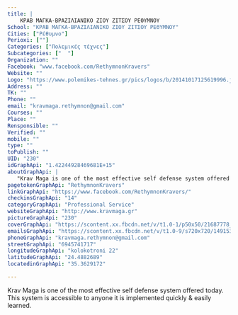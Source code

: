 ```yaml
---
title: |
    ΚΡΑΒ ΜΑΓΚΑ-ΒΡΑΖΙΛΙΑΝΙΚΟ ΖΙΟΥ ΖΙΤΣΟΥ ΡΕΘΥΜΝΟΥ
School: "ΚΡΑΒ ΜΑΓΚΑ-ΒΡΑΖΙΛΙΑΝΙΚΟ ΖΙΟΥ ΖΙΤΣΟΥ ΡΕΘΥΜΝΟΥ"
Cities: ["Ρέθυμνο"]
Perioxi: [""]
Categories: ["Πολεμικές τέχνες"]
Subcategories: ["  "]
Organization: ""
Facebook: "www.facebook.com/RethymnonKravers"
Website: ""
Logo: "https://www.polemikes-tehnes.gr/pics/logos/b/20141017125619996.jpg"
Address: ""
TK: ""
Phone: ""
email: "kravmaga.rethymnon@gmail.com"
Courses: ""
Place: ""
Rensponsible: ""
Verified: ""
mobile: ""
type: ""
toPublish: ""
UID: "230"
idGraphApi: "1.42244928469681E+15"
aboutGraphApi: | 
   "Krav Maga is one of the most effective self defense system offered today. This system is accessible to anyone it is implemented quickly &amp; easily learned."
pagetokenGraphApi: "RethymnonKravers"
linkGraphApi: "https://www.facebook.com/RethymnonKravers/"
checkinsGraphApi: "14"
categoryGraphApi: "Professional Service"
websiteGraphApi: "http://www.kravmaga.gr"
pictureGraphApi: "230"
coverGraphApi: "https://scontent.xx.fbcdn.net/v/t1.0-1/p50x50/21687778_1968933923381675_4689667202599343723_n.jpg?oh=4b3c4511af7c5c5a5408b1061396b9c4&amp;oe=5B05A001"
emailsGraphApi: "https://scontent.xx.fbcdn.net/v/t1.0-9/s720x720/14915337_1811398822468520_8039772288833285597_n.jpg?oh=99e86aa8194926052d37ae0110192bbf&amp;oe=5B4055C8"
phoneGraphApi: "kravmaga.rethymnon@gmail.com"
streetGraphApi: "6945741717"
longitudeGraphApi: "kolokotroni 22"
latitudeGraphApi: "24.4882689"
locatedinGraphApi: "35.3629172"

---
```


Krav Maga is one of the most effective self defense system offered today. This system is accessible to anyone it is implemented quickly &amp; easily learned.

